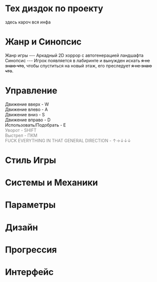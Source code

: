 # Тех диздок по проекту  
здесь кароч вся инфа  
# Жанр и Синопсис  
Жанр игры --- Аркадный 2D хоррор с автогенерацией ландшафта  
Синопсис --- Игрок появляется в лабиринте и вынужден искать ~~я не знаю что~~, чтобы спуститься на новый этаж,
его преследует ~~я не знаю что~~.  
# Управление  
Движение вверх - W  
Движение влево - A  
Движениe вниз - S  
Движение вправо - D  
Использовать/Подобрать - E  
<span style="color:gray">Уворот - SHIFT  
Выстрел - ПКМ  
FUCK EVERYTHING IN THAT GENERAL DIRECTION -  ↑→↓↓↓</span>  
# Стиль Игры  
# Системы и Механики  
# Параметры  
# Дизайн  
# Прогрессия  
# Интерфейс  





